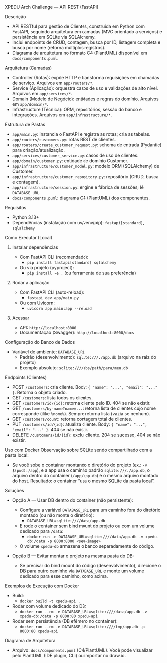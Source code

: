 XPEDU Arch Challenge — API REST (FastAPI)

Descrição
- API RESTful para gestão de Clientes, construída em Python com FastAPI, seguindo arquitetura em camadas (MVC orientado a serviços) e persistência em SQLite via SQLAlchemy.
- Inclui endpoints de CRUD, contagem, busca por ID, listagem completa e busca por nome (retorna múltiplos registros).
- Diagrama de arquitetura no formato C4 (PlantUML) disponível em `docs/components.puml`.

Arquitetura (Camadas)
- Controller (Rotas): expõe HTTP e transforma requisições em chamadas de serviço. Arquivos em `app/routers/*`.
- Service (Aplicação): orquestra casos de uso e validações de alto nível. Arquivos em `app/services/*`.
- Domain (Modelo de Negócio): entidades e regras do domínio. Arquivos em `app/domain/*`.
- Infrastructure (Técnica): ORM, repositórios, sessão do banco e integrações. Arquivos em `app/infrastructure/*`.

Estrutura de Pastas
- `app/main.py`: instancia o FastAPI e registra as rotas; cria as tabelas.
- `app/routers/customers.py`: rotas REST de clientes.
- `app/routers/create_customer_request.py`: schema de entrada (Pydantic) para criação/atualização.
- `app/services/customer_service.py`: casos de uso de clientes.
- `app/domain/customer.py`: entidade de domínio Customer.
- `app/infrastructure/customer_model.py`: modelo ORM (SQLAlchemy) de Customer.
- `app/infrastructure/customer_repository.py`: repositório (CRUD, busca e contagem).
- `app/infrastructure/session.py`: engine e fábrica de sessões; lê `DATABASE_URL`.
- `docs/components.puml`: diagrama C4 (PlantUML) dos componentes.

Requisitos
- Python 3.13+
- Dependências (instalação com uv/venv/pip): `fastapi[standard]`, `sqlalchemy`

Como Executar (Local)
1) Instalar dependências
   - Com FastAPI CLI (recomendado):
     - `pip install fastapi[standard] sqlalchemy`
   - Ou via projeto (pyproject):
     - `pip install -e .` (ou ferramenta de sua preferência)

2) Rodar a aplicação
   - Com FastAPI CLI (auto-reload):
     - `fastapi dev app/main.py`
   - Ou com Uvicorn:
     - `uvicorn app.main:app --reload`

3) Acessar
   - API: `http://localhost:8000`
   - Documentação (Swagger): `http://localhost:8000/docs`

Configuração do Banco de Dados
- Variável de ambiente: `DATABASE_URL`
  - Padrão (desenvolvimento): `sqlite:///./app.db` (arquivo na raiz do projeto)
  - Exemplo absoluto: `sqlite:////abs/path/para/meu.db`

Endpoints (Clientes)
- POST `/customers`: cria cliente. Body: `{ "name": "...", "email": "..." }`. Retorna o objeto criado.
- GET `/customers`: lista todos os clientes.
- GET `/customers/id/{id}`: retorna cliente pelo ID. 404 se não existir.
- GET `/customers/by-name?name=...`: retorna lista de clientes cujo nome corresponde (ilike `%nome%`). Sempre retorna lista (vazia se nenhum).
- GET `/customers/count`: retorna contagem total de clientes.
- PUT `/customers/id/{id}`: atualiza cliente. Body: `{ "name": "...", "email": "..." }`. 404 se não existir.
- DELETE `/customers/id/{id}`: exclui cliente. 204 se sucesso, 404 se não existir.

Uso com Docker
Observação sobre SQLite sendo compartilhado com a pasta local:
- Se você sobe o container montando o diretório do projeto (ex.: `-v $(pwd):/app`), e a app usa o caminho padrão `sqlite:///./app.db`, o arquivo dentro do container (`/app/app.db`) é o mesmo arquivo montado do host. Resultado: o container “usa o mesmo SQLite da pasta local”.

Soluções
- Opção A — Usar DB dentro do container (não persistente):
  - Configure a variável `DATABASE_URL` para um caminho fora do diretório montado (ou não monte o diretório):
    - `DATABASE_URL=sqlite:////data/app.db`
  - E rode o container sem bind mount do projeto ou com um volume dedicado para `/data`:
    - `docker run -e DATABASE_URL=sqlite:////data/app.db -v xpedu-db:/data -p 8000:8000 <seu-image>`
  - O volume `xpedu-db` armazena o banco separadamente do código.

- Opção B — Evitar montar o projeto na mesma pasta do DB:
  - Se precisar do bind mount do código (desenvolvimento), direcione o DB para outro caminho via `DATABASE_URL` e monte um volume dedicado para esse caminho, como acima.

Exemplos de Execução com Docker
- Build:
  - `docker build -t xpedu-api .`
- Rodar com volume dedicado do DB:
  - `docker run --rm -e DATABASE_URL=sqlite:////data/app.db -v xpedu-db:/data -p 8000:80 xpedu-api`
- Rodar sem persistência (DB efêmero no container):
  - `docker run --rm -e DATABASE_URL=sqlite:////tmp/app.db -p 8000:80 xpedu-api`

Diagrama de Arquitetura
- Arquivo: `docs/components.puml` (C4/PlantUML). Você pode visualizar pelo PlantUML (IDE plugin, CLI) ou importar no draw.io.